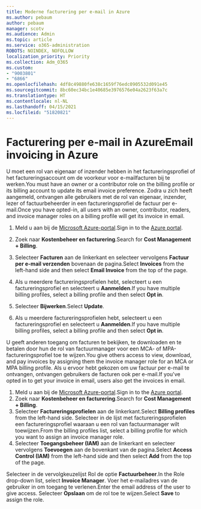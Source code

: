 ```yaml
---
title: Moderne facturering per e-mail in Azure
ms.author: pebaum
author: pebaum
manager: scotv
ms.audience: Admin
ms.topic: article
ms.service: o365-administration
ROBOTS: NOINDEX, NOFOLLOW
localization_priority: Priority
ms.collection: Adm_O365
ms.custom:
- "9003801"
- "6866"
ms.openlocfilehash: 4df8c49880fe638c1659f76edc0905532d091e45
ms.sourcegitcommit: 8bc60ec34bc1e40685e3976576e04a2623f63a7c
ms.translationtype: HT
ms.contentlocale: nl-NL
ms.lasthandoff: 04/15/2021
ms.locfileid: "51820821"
---
```

# <a name="email-invoicing-in-azure"></a><span data-ttu-id="c854e-102">Facturering per e-mail in Azure</span><span class="sxs-lookup"><span data-stu-id="c854e-102">Email invoicing in Azure</span></span>

<span data-ttu-id="c854e-103">U moet een rol van eigenaar of inzender hebben in het factureringsprofiel of het factureringsaccount om de voorkeur voor e-mailfacturen bij te werken.</span><span class="sxs-lookup"><span data-stu-id="c854e-103">You must have an owner or a contributor role on the billing profile or its billing account to update its email invoice preference.</span></span> <span data-ttu-id="c854e-104">Zodra u zich heeft aangemeld, ontvangen alle gebruikers met de rol van eigenaar, inzender, lezer of factuurbeheerder in een factureringsprofiel de factuur per e-mail.</span><span class="sxs-lookup"><span data-stu-id="c854e-104">Once you have opted-in, all users with an owner, contributor, readers, and invoice manager roles on a billing profile will get its invoice in email.</span></span>

1. <span data-ttu-id="c854e-105">Meld u aan bij de [Microsoft Azure-portal](https://portal.azure.com/).</span><span class="sxs-lookup"><span data-stu-id="c854e-105">Sign in to the [Azure portal](https://portal.azure.com/).</span></span>
2. <span data-ttu-id="c854e-106">Zoek naar **Kostenbeheer en facturering**.</span><span class="sxs-lookup"><span data-stu-id="c854e-106">Search for **Cost Management + Billing**.</span></span>
3. <span data-ttu-id="c854e-107">Selecteer **Facturen** aan de linkerkant en selecteer vervolgens **Factuur per e-mail verzenden** bovenaan de pagina.</span><span class="sxs-lookup"><span data-stu-id="c854e-107">Select **Invoices** from the left-hand side and then select **Email Invoice** from the top of the page.</span></span>
4. <span data-ttu-id="c854e-108">Als u meerdere factureringsprofielen hebt, selecteert u een factureringsprofiel en selecteert u **Aanmelden**.</span><span class="sxs-lookup"><span data-stu-id="c854e-108">If you have multiple billing profiles, select a billing profile and then select **Opt in**.</span></span>

5. <span data-ttu-id="c854e-109">Selecteer **Bijwerken**.</span><span class="sxs-lookup"><span data-stu-id="c854e-109">Select **Update**.</span></span>
6. <span data-ttu-id="c854e-110">Als u meerdere factureringsprofielen hebt, selecteert u een factureringsprofiel en selecteert u **Aanmelden**.</span><span class="sxs-lookup"><span data-stu-id="c854e-110">If you have multiple billing profiles, select a billing profile and then select **Opt in**.</span></span>

<span data-ttu-id="c854e-111">U geeft anderen toegang om facturen te bekijken, te downloaden en te betalen door hun de rol van factuurmanager voor een MCA- of MPA-factureringsprofiel toe te wijzen.</span><span class="sxs-lookup"><span data-stu-id="c854e-111">You give others access to view, download, and pay invoices by assigning them the invoice manager role for an MCA or MPA billing profile.</span></span> <span data-ttu-id="c854e-112">Als u ervoor hebt gekozen om uw factuur per e-mail te ontvangen, ontvangen gebruikers de facturen ook per e-mail.</span><span class="sxs-lookup"><span data-stu-id="c854e-112">If you've opted in to get your invoice in email, users also get the invoices in email.</span></span>

1. <span data-ttu-id="c854e-113">Meld u aan bij de [Microsoft Azure-portal](https://portal.azure.com/).</span><span class="sxs-lookup"><span data-stu-id="c854e-113">Sign in to the [Azure portal](https://portal.azure.com/).</span></span>
2. <span data-ttu-id="c854e-114">Zoek naar **Kostenbeheer en facturering**.</span><span class="sxs-lookup"><span data-stu-id="c854e-114">Search for **Cost Management + Billing**.</span></span>
3. <span data-ttu-id="c854e-115">Selecteer **Factureringsprofielen** aan de linkerkant.</span><span class="sxs-lookup"><span data-stu-id="c854e-115">Select **Billing profiles** from the left-hand side.</span></span> <span data-ttu-id="c854e-116">Selecteer in de lijst met factureringsprofielen een factureringsprofiel waaraan u een rol van factuurmanager wilt toewijzen.</span><span class="sxs-lookup"><span data-stu-id="c854e-116">From the billing profiles list, select a billing profile for which you want to assign an invoice manager role.</span></span>
4. <span data-ttu-id="c854e-117">Selecteer **Toegangsbeheer (IAM)** aan de linkerkant en selecteer vervolgens **Toevoegen** aan de bovenkant van de pagina.</span><span class="sxs-lookup"><span data-stu-id="c854e-117">Select **Access Control (IAM)** from the left-hand side and then select **Add** from the top of the page.</span></span>

<span data-ttu-id="c854e-118">Selecteer in de vervolgkeuzelijst Rol de optie **Factuurbeheer**.</span><span class="sxs-lookup"><span data-stu-id="c854e-118">In the Role drop-down list, select **Invoice Manager**.</span></span> <span data-ttu-id="c854e-119">Voer het e-mailadres van de gebruiker in om toegang te verlenen.</span><span class="sxs-lookup"><span data-stu-id="c854e-119">Enter the email address of the user to give access.</span></span> <span data-ttu-id="c854e-120">Selecteer **Opslaan** om de rol toe te wijzen.</span><span class="sxs-lookup"><span data-stu-id="c854e-120">Select **Save** to assign the role.</span></span>
